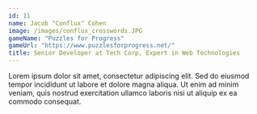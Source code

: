 ```yaml
---
id: 11
name: Jacob "Conflux" Cohen 
image: /images/conflux_crosswords.JPG
gameName: "Puzzles for Progress"
gameUrl: "https://www.puzzlesforprogress.net/"
title: Senior Developer at Tech Corp, Expert in Web Technologies
---
```


Lorem ipsum dolor sit amet, consectetur adipiscing elit. Sed do eiusmod tempor incididunt ut labore et dolore magna aliqua. Ut enim ad minim veniam, quis nostrud exercitation ullamco laboris nisi ut aliquip ex ea commodo consequat.